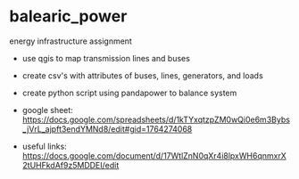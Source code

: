# balearic_power
energy infrastructure assignment


- use qgis to map transmission lines and buses
- create csv's with attributes of buses, lines, generators, and loads
- create python script using pandapower to balance system

- google sheet: https://docs.google.com/spreadsheets/d/1kTYxqtzpZM0wQi0e6m3Bybs_jVrL_ajpft3endYMNd8/edit#gid=1764274068
- useful links: https://docs.google.com/document/d/17WtlZnN0qXr4i8lpxWH6qnmxrX2tUHFkdAf9z5MDDEI/edit
